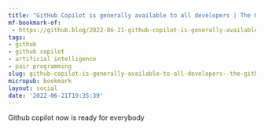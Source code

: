 ```yaml
---
title: "GitHub Copilot is generally available to all developers | The GitHub Blog"
mf-bookmark-of:
 - https://github.blog/2022-06-21-github-copilot-is-generally-available-to-all-developers/
tags:
- github
- github copilot
- artificial intelligence
- pair programming
slug: github-copilot-is-generally-available-to-all-developers--the-github-blog
micropub: bookmark
layout: social
date: '2022-06-21T19:35:39'
---
```

Github copilot now is ready for everybody